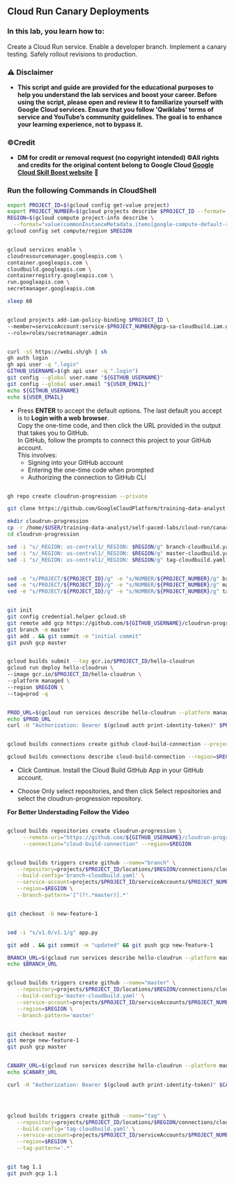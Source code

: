 ## Cloud Run Canary Deployments




### In this lab, you learn how to:

Create a Cloud Run service.
Enable a developer branch.
Implement a canary testing.
Safely rollout revisions to production.


### ⚠️ Disclaimer
- **This script and guide are provided for  the educational purposes to help you understand the lab services and boost your career. Before using the script, please open and review it to familiarize yourself with Google Cloud services. Ensure that you follow 'Qwiklabs' terms of service and YouTube’s community guidelines. The goal is to enhance your learning experience, not to bypass it.**

### ©Credit
- **DM for credit or removal request (no copyright intended) ©All rights and credits for the original content belong to Google Cloud [Google Cloud Skill Boost website](https://www.cloudskillsboost.google/)** 🙏


### Run the following Commands in CloudShell
```bash
export PROJECT_ID=$(gcloud config get-value project)
export PROJECT_NUMBER=$(gcloud projects describe $PROJECT_ID --format='value(projectNumber)')
REGION=$(gcloud compute project-info describe \
  --format="value(commonInstanceMetadata.items[google-compute-default-region])")
gcloud config set compute/region $REGION


gcloud services enable \
cloudresourcemanager.googleapis.com \
container.googleapis.com \
cloudbuild.googleapis.com \
containerregistry.googleapis.com \
run.googleapis.com \
secretmanager.googleapis.com

sleep 60


gcloud projects add-iam-policy-binding $PROJECT_ID \
--member=serviceAccount:service-$PROJECT_NUMBER@gcp-sa-cloudbuild.iam.gserviceaccount.com \
--role=roles/secretmanager.admin


curl -sS https://webi.sh/gh | sh
gh auth login
gh api user -q ".login"
GITHUB_USERNAME=$(gh api user -q ".login")
git config --global user.name "${GITHUB_USERNAME}"
git config --global user.email "${USER_EMAIL}"
echo ${GITHUB_USERNAME}
echo ${USER_EMAIL}

```

- Press **ENTER** to accept the default options. The last default you accept is to **Login with a web browser**.  
  Copy the one-time code, and then click the URL provided in the output that takes you to GitHub.  
  In GitHub, follow the prompts to connect this project to your GitHub account.  
  This involves:
  - Signing into your GitHub account  
  - Entering the one-time code when prompted  
  - Authorizing the connection to GitHub CLI


```bash

gh repo create cloudrun-progression --private 

git clone https://github.com/GoogleCloudPlatform/training-data-analyst

mkdir cloudrun-progression
cp -r /home/$USER/training-data-analyst/self-paced-labs/cloud-run/canary/*  cloudrun-progression
cd cloudrun-progression

sed -i "s/_REGION: us-central1/_REGION: $REGION/g" branch-cloudbuild.yaml
sed -i "s/_REGION: us-central1/_REGION: $REGION/g" master-cloudbuild.yaml
sed -i "s/_REGION: us-central1/_REGION: $REGION/g" tag-cloudbuild.yaml


sed -e "s/PROJECT/${PROJECT_ID}/g" -e "s/NUMBER/${PROJECT_NUMBER}/g" branch-trigger.json-tmpl > branch-trigger.json
sed -e "s/PROJECT/${PROJECT_ID}/g" -e "s/NUMBER/${PROJECT_NUMBER}/g" master-trigger.json-tmpl > master-trigger.json
sed -e "s/PROJECT/${PROJECT_ID}/g" -e "s/NUMBER/${PROJECT_NUMBER}/g" tag-trigger.json-tmpl > tag-trigger.json


git init
git config credential.helper gcloud.sh
git remote add gcp https://github.com/${GITHUB_USERNAME}/cloudrun-progression
git branch -m master
git add . && git commit -m "initial commit"
git push gcp master


gcloud builds submit --tag gcr.io/$PROJECT_ID/hello-cloudrun
gcloud run deploy hello-cloudrun \
--image gcr.io/$PROJECT_ID/hello-cloudrun \
--platform managed \
--region $REGION \
--tag=prod -q


PROD_URL=$(gcloud run services describe hello-cloudrun --platform managed --region $REGION --format=json | jq --raw-output ".status.url")
echo $PROD_URL
curl -H "Authorization: Bearer $(gcloud auth print-identity-token)" $PROD_URL


gcloud builds connections create github cloud-build-connection --project=$PROJECT_ID  --region=$REGION 

gcloud builds connections describe cloud-build-connection --region=$REGION 


```

- Click Continue. Install the Cloud Build GitHub App in your GitHub account.

- Choose Only select repositories, and then click Select repositories and select the cloudrun-progression repository.

**For Better Understading Follow the Video**



```bash

gcloud builds repositories create cloudrun-progression \
     --remote-uri="https://github.com/${GITHUB_USERNAME}/cloudrun-progression.git" \
     --connection="cloud-build-connection" --region=$REGION


gcloud builds triggers create github --name="branch" \
   --repository=projects/$PROJECT_ID/locations/$REGION/connections/cloud-build-connection/repositories/cloudrun-progression \
   --build-config='branch-cloudbuild.yaml' \
   --service-account=projects/$PROJECT_ID/serviceAccounts/$PROJECT_NUMBER-compute@developer.gserviceaccount.com \
   --region=$REGION \
   --branch-pattern='[^(?!.*master)].*'


git checkout -b new-feature-1


sed -i "s/v1.0/v1.1/g" app.py

git add . && git commit -m "updated" && git push gcp new-feature-1

BRANCH_URL=$(gcloud run services describe hello-cloudrun --platform managed --region $REGION --format=json | jq --raw-output ".status.traffic[] | select (.tag==\"new-feature-1\")|.url")
echo $BRANCH_URL


gcloud builds triggers create github --name="master" \
   --repository=projects/$PROJECT_ID/locations/$REGION/connections/cloud-build-connection/repositories/cloudrun-progression \
   --build-config='master-cloudbuild.yaml' \
   --service-account=projects/$PROJECT_ID/serviceAccounts/$PROJECT_NUMBER-compute@developer.gserviceaccount.com  \
   --region=$REGION \
   --branch-pattern='master'


git checkout master
git merge new-feature-1
git push gcp master


CANARY_URL=$(gcloud run services describe hello-cloudrun --platform managed --region $REGION --format=json | jq --raw-output ".status.traffic[] | select (.tag==\"canary\")|.url")
echo $CANARY_URL

curl -H "Authorization: Bearer $(gcloud auth print-identity-token)" $CANARY_URL




gcloud builds triggers create github --name="tag" \
   --repository=projects/$PROJECT_ID/locations/$REGION/connections/cloud-build-connection/repositories/cloudrun-progression \
   --build-config='tag-cloudbuild.yaml' \
   --service-account=projects/$PROJECT_ID/serviceAccounts/$PROJECT_NUMBER-compute@developer.gserviceaccount.com  \
   --region=$REGION \
   --tag-pattern='.*'


git tag 1.1
git push gcp 1.1
```
